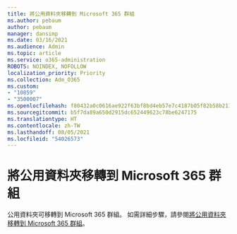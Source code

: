 ```yaml
---
title: 將公用資料夾移轉到 Microsoft 365 群組
ms.author: pebaum
author: pebaum
manager: dansimp
ms.date: 03/16/2021
ms.audience: Admin
ms.topic: article
ms.service: o365-administration
ROBOTS: NOINDEX, NOFOLLOW
localization_priority: Priority
ms.collection: Adm_O365
ms.custom:
- "10859"
- "3500007"
ms.openlocfilehash: f80432a0c0616ae922f63bf8bd4eb57e7c4187b05f82b58b21106a7f0c7863a0
ms.sourcegitcommit: b5f7da89a650d2915dc652449623c78be6247175
ms.translationtype: HT
ms.contentlocale: zh-TW
ms.lasthandoff: 08/05/2021
ms.locfileid: "54026573"
---
```

# <a name="migrate-public-folders-to-microsoft-365-groups"></a>將公用資料夾移轉到 Microsoft 365 群組

公用資料夾可移轉到 Microsoft 365 群組。 如需詳細步驟，請參閱[將公用資料夾移轉到 Microsoft 365 群組](https://aka.ms/PFToM365Group)。